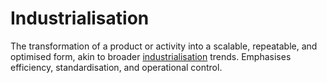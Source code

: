 # Industrialisation

The transformation of a product or activity into a scalable, repeatable, and optimised form, akin to broader [industrialisation](https://en.wikipedia.org/wiki/Industrialisation) trends. Emphasises efficiency, standardisation, and operational control.

